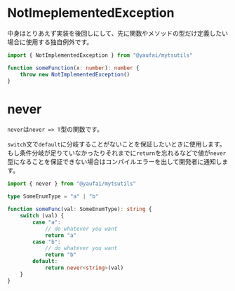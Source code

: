 # NotImeplementedException

中身はとりあえず実装を後回しにして、先に関数やメソッドの型だけ定義したい場合に使用する独自例外です。


```ts
import { NotImplementedException } from "@yaufai/mytsutils"

function someFunction(x: number): number {
    throw new NotImplementedException()
}
```

# never

`never`は`never => T`型の関数です。

`switch`文で`default`に分岐することがないことを保証したいときに使用します。もし条件分岐が足りていなかったりそれまでに`return`を忘れるなどで値が`never`型になることを保証できない場合はコンパイルエラーを出して開発者に通知します。


```ts
import { never } from "@yaufai/mytsutils"

type SomeEnumType = "a" | "b"

function someFunc(val: SomeEnumType): string {
    switch (val) {
        case "a":
            // do whatever you want
            return "a"
        case "b":
            // do whatever you want
            return "b"
        default:
            return never<string>(val)
    }
}
```
